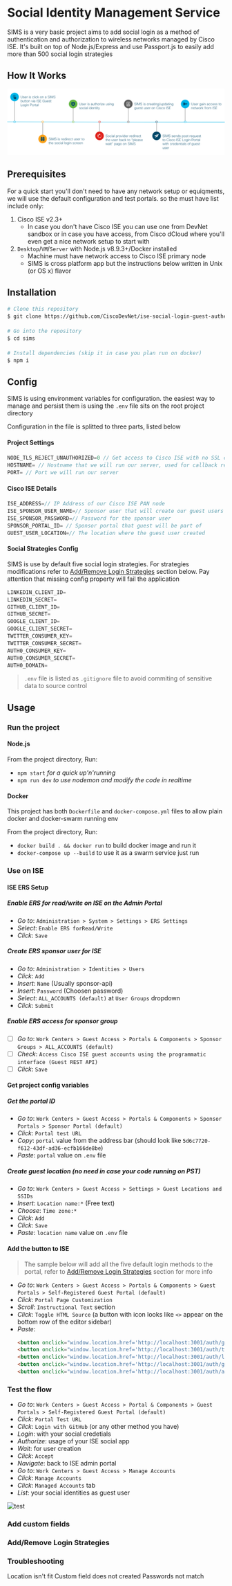 # Social Identity Management Service
 SIMS is a very basic project aims to add social login as a method of authentication and authorization to wireless networks managed by Cisco ISE. It's built on top of Node.js/Express and use Passport.js to easily add more than 500 social login strategies
## How It Works
![flow](sims-flow.png)
## Prerequisites
For a quick start you'll don't need to have any network setup or equiqments, we will use the default configuration and test portals. so the must have list include only:
1. Cisco ISE v2.3+
    * In case you don't have Cisco ISE you can use one from DevNet sandbox or in case you have access, from Cisco dCloud where you'll even get a nice network setup to start with
2. `Desktop`/`VM`/`Server` with Node.js v8.9.3+/Docker installed
    * Machine must have network access to Cisco ISE primary node
    * SIMS is cross platform app but the instructions below written in Unix (or OS x) flavor
## Installation
```bash
# Clone this repository
$ git clone https://github.com/CiscoDevNet/ise-social-login-guest-authentication.git

# Go into the repository
$ cd sims

# Install dependencies (skip it in case you plan run on docker)
$ npm i
```
## Config
SIMS is using environment variables for configuration. the easiest way to manage and persist them is using the `.env` file sits on the root project directory

Configuration in the file is splitted to three parts, listed below
#### Project Settings
```javascript
NODE_TLS_REJECT_UNAUTHORIZED=0 // Get access to Cisco ISE with no SSL cert installed
HOSTNAME= // Hostname that we will run our server, used for callback redirection
PORT= // Port we will run our server
```
#### Cisco ISE Details
```javascript
ISE_ADDRESS=// IP Address of our Cisco ISE PAN node
ISE_SPONSOR_USER_NAME=// Sponsor user that will create our guest users
ISE_SPONSOR_PASSWORD=// Password for the sponsor user
SPONSOR_PORTAL_ID= // Sponsor portal that guest will be part of
GUEST_USER_LOCATION=// The location where the guest user created
```

#### Social Strategies Config
SIMS is use by default five social login strategies. For strategies modifications refer to [Add/Remove Login Strategies](#addremove-login-strategies) section below. Pay attention that missing config property will fail the application
```javascript
LINKEDIN_CLIENT_ID=
LINKEDIN_SECRET=
GITHUB_CLIENT_ID=
GITHUB_SECRET=
GOOGLE_CLIENT_ID=
GOOGLE_CLIENT_SECRET=
TWITTER_CONSUMER_KEY=
TWITTER_CONSUMER_SECRET=
AUTH0_CONSUMER_KEY=
AUTH0_CONSUMER_SECRET=
AUTH0_DOMAIN=
```

> `.env` file is listed as `.gitignore` file to avoid commiting of sensitive data to source control


## Usage
### Run the project
#### Node.js
From the project directory, Run:

* `npm start` _for a quick up'n'running_
* `npm run dev` _to use nodemon and modify the code in realtime_

#### Docker
This project has both `Dockerfile` and `docker-compose.yml` files to allow plain docker and docker-swarm running env


From the project directory, Run:

* `docker build . && docker run` to build docker image and run it
* `docker-compose up --build` to use it as a swarm service just run
### Use on ISE
#### ISE ERS Setup
##### Enable ERS for read/write on ISE on the Admin Portal
*  _Go to_: `Administration > System > Settings > ERS Settings`
*  _Select_: `Enable ERS forRead/Write`
*  _Click_: `Save`
##### Create ERS sponsor user for ISE
*  _Go to_: `Administration > Identities > Users`
*  _Click_: `Add`
*  _Insert_: `Name` (Usually sponsor-api)
*  _Insert_: `Password` (Choosen password)
*  _Select_: `ALL_ACCOUNTS (default)` at `User Groups` dropdown
*  _Click_: `Submit`
##### Enable ERS access for sponsor group
- [ ] _Go to_: `Work Centers > Guest Access > Portals & Components > Sponsor Groups > ALL_ACCOUNTS (default)`
- [ ] _Check_: `Access Cisco ISE guest accounts using the programmatic interface (Guest REST API)`
- [ ] _Click_: `Save`
#### Get project config variables
##### Get the portal ID
*  _Go to_: `Work Centers > Guest Access > Portals & Components > Sponsor Portals > Sponsor Portal (default)`
*  _Click_: `Portal test URL`
*  _Copy_: `portal` value from the address bar (should look like `5d6c7720-f612-43df-ad36-ecfb166de8be`)
*  _Paste_: `portal` value on `.env` file
##### Create guest location (no need in case your code running on PST)
*  _Go to_: `Work Centers > Guest Access > Settings > Guest Locations and SSIDs`
*  _Insert_: `Location name:*` (Free text)
*  _Choose_: `Time zone:*`
*  _Click_: `Add`
*  _Click_: `Save`
*  _Paste_: `location name` value on `.env` file
#### Add the button to ISE
> The sample below will add all the five default login methods to the portal, refer to [Add/Remove Login Strategies](#addremove-login-strategies) section for more info
*  _Go to_: `Work Centers > Guest Access > Portals & Components > Guest Portals > Self-Registered Guest Portal (default)`
*  _Click_: `Portal Page Customization`
*  _Scroll_: `Instructional Text` section
*  _Click_: `Toggle HTML Source` (a button with icon looks like `<>` appear on the bottom row of the editor sidebar)
*  _Paste_:
    ```html
    <button onclick="window.location.href='http://localhost:3001/auth/google'+window.location.search+'&iseAddress='+window.location.host+'&token='+document.getElementsByName('token')[0].value">Login with Google</button>
    <button onclick="window.location.href='http://localhost:3001/auth/twitter'+window.location.search+'&iseAddress='+window.location.host+'&token='+document.getElementsByName('token')[0].value">Login with Twitter</button>
    <button onclick="window.location.href='http://localhost:3001/auth/linkedin'+window.location.search+'&iseAddress='+window.location.host+'&token='+document.getElementsByName('token')[0].value">Login with LinkedIn</button>
    <button onclick="window.location.href='http://localhost:3001/auth/github'+window.location.search+'&iseAddress='+window.location.host+'&token='+document.getElementsByName('token')[0].value">Login with Github</button>
    <button onclick="window.location.href='http://localhost:3001/auth/auth0'+window.location.search+'&iseAddress='+window.location.host+'&token='+document.getElementsByName('token')[0].value">Login with Auth0</button>
    ```

### Test the flow
*  _Go to_: `Work Centers > Guest Access > Portal & Components > Guest Portals > Self-Registered Guest Portal (default)`
*  _Click_: `Portal Test URL`
*  _Click_: `Login with GitHub` (or any other method you have)
*  _Login_: with your social credetials
*  _Authorize_: usage of your ISE social app
*  _Wait_: for user creation
*  _Click_: `Accept`
*  _Navigate_: back to ISE admin portal
*  _Go to_: `Work Centers > Guest Access > Manage Accounts`
*  _Click_: `Manage Accounts`
*  _Click_: `Managed Accounts` tab
*  _List_: your social identities as guest user

![test](sims-test-instructions.gif)
### Add custom fields

### Add/Remove Login Strategies

### Troubleshooting
Location isn't fit
Custom field does not created
Passwords not match
